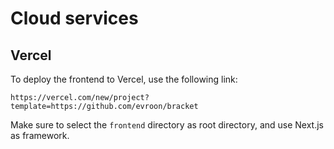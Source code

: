 # Cloud services

## Vercel

To deploy the frontend to Vercel, use the following link:

```text
https://vercel.com/new/project?template=https://github.com/evroon/bracket
```

Make sure to select the `frontend` directory as root directory, and use Next.js as framework.

